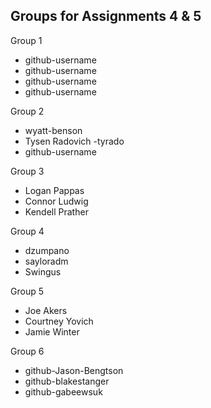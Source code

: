 ## Groups for Assignments 4 & 5

Group 1
- github-username
- github-username
- github-username
- github-username

Group 2
- wyatt-benson
- Tysen Radovich -tyrado
- github-username

Group 3
- Logan Pappas
- Connor Ludwig 
- Kendell Prather

Group 4
- dzumpano
- sayloradm
- Swingus

Group 5
- Joe Akers
- Courtney Yovich
- Jamie Winter

Group 6
- github-Jason-Bengtson
- github-blakestanger
- github-gabeewsuk
